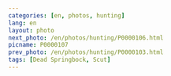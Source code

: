 ```yaml
---
categories: [en, photos, hunting]
lang: en
layout: photo
next_photo: /en/photos/hunting/P0000106.html
picname: P0000107
prev_photo: /en/photos/hunting/P0000103.html
tags: [Dead Springbock, Scut]
---
```

